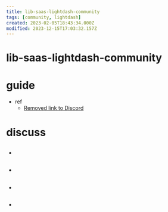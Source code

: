 ```yaml
---
title: lib-saas-lightdash-community
tags: [community, lightdash]
created: 2023-02-05T18:43:34.000Z
modified: 2023-12-15T17:03:32.157Z
---
```


# lib-saas-lightdash-community

# guide

- ref
  - [Removed link to Discord](https://github.com/lightdash/lightdash/pull/267)
# discuss
- ## 

- ## 

- ## 

- ## 
